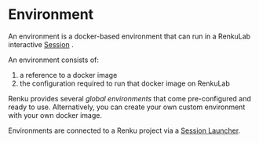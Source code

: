 # Environment

An environment is a docker-based environment that can run in a RenkuLab interactive [Session](/docs/users/sessions/session) .

An environment consists of:

1. a reference to a docker image
2. the configuration required to run that docker image on RenkuLab

Renku provides several *global environments* that come pre-configured and ready to use. Alternatively, you can create your own custom environment with your own docker image.

Environments are connected to a Renku project via a [Session Launcher](/docs/users/sessions/session-launcher).
